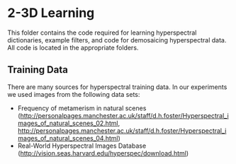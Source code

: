 # 2-3D Learning

This folder contains the code required for learning hyperspectral dictionaries, example filters, and code for demosaicing hyperspectral data.
All code is located in the appropriate folders.

## Training Data

There are many sources for hyperspectral training data. In our experiments we used images from the following data sets:

* Frequency of metamerism in natural scenes (http://personalpages.manchester.ac.uk/staff/d.h.foster/Hyperspectral_images_of_natural_scenes_02.html, http://personalpages.manchester.ac.uk/staff/d.h.foster/Hyperspectral_images_of_natural_scenes_04.html)
* Real-World Hyperspectral Images Database (http://vision.seas.harvard.edu/hyperspec/download.html)


